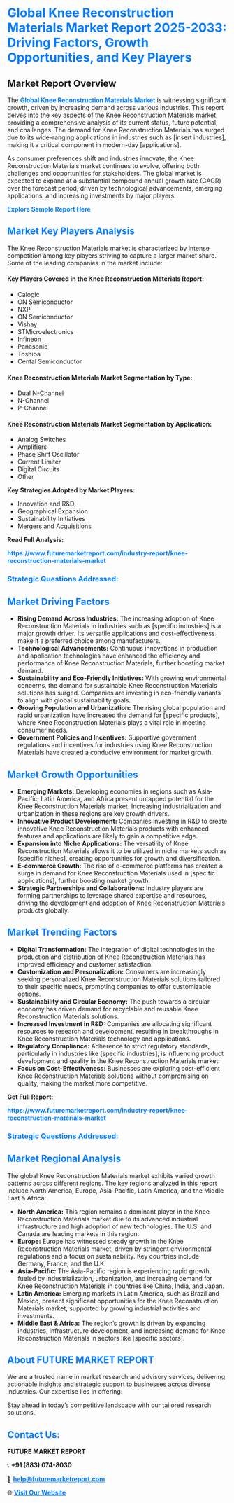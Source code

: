 <h1 style="color: #007BFF;">Global Knee Reconstruction Materials Market Report 2025-2033: Driving Factors, Growth Opportunities, and Key Players</h1>

<section id="overview">
<h2>Market Report Overview</h2>
<p>The <a href="https://www.futuremarketreport.com/industry-report/knee-reconstruction-materials-market" style="color: #007BFF; text-decoration: none;"><strong>Global Knee Reconstruction Materials Market</strong></a> is witnessing significant growth, driven by increasing demand across various industries. This report delves into the key aspects of the Knee Reconstruction Materials market, providing a comprehensive analysis of its current status, future potential, and challenges. The demand for Knee Reconstruction Materials has surged due to its wide-ranging applications in industries such as [insert industries], making it a critical component in modern-day [applications].</p>
<p>As consumer preferences shift and industries innovate, the Knee Reconstruction Materials market continues to evolve, offering both challenges and opportunities for stakeholders. The global market is expected to expand at a substantial compound annual growth rate (CAGR) over the forecast period, driven by technological advancements, emerging applications, and increasing investments by major players.</p>
</section>

<section id="overview">
<p><a href="https://www.futuremarketreport.com/request-sample/reportId=33583" style="color: #007BFF; text-decoration: none;"><strong>Explore Sample Report Here</strong></a></p>
</section>

<section id="key-players">
<h2 style="color: #007BFF;">Market Key Players Analysis</h2>
<p>The Knee Reconstruction Materials market is characterized by intense competition among key players striving to capture a larger market share. Some of the leading companies in the market include:</p>
<h4>Key Players Covered in the Knee Reconstruction Materials Report:</h4>
<ul><li>Calogic</li><li>ON Semiconductor</li><li>NXP</li><li>ON Semiconductor</li><li>Vishay</li><li>STMicroelectronics</li><li>Infineon</li><li>Panasonic</li><li>Toshiba</li><li>Cental Semiconductor</li></ul>
<h4>Knee Reconstruction Materials Market Segmentation by Type:</h4>
<ul><li>Dual N-Channel</li><li>N-Channel</li><li>P-Channel</li></ul>

<h4>Knee Reconstruction Materials Market Segmentation by Application:</h4>
<ul><li>Analog Switches</li><li>Amplifiers</li><li>Phase Shift Oscillator</li><li>Current Limiter</li><li>Digital Circuits</li><li>Other</li></ul>
<p><strong>Key Strategies Adopted by Market Players:</strong></p>
<ul>
<li>Innovation and R&D</li>
<li>Geographical Expansion</li>
<li>Sustainability Initiatives</li>
<li>Mergers and Acquisitions</li>
</ul>
</section>

<section>
<p><strong>Read Full Analysis: </strong></p><a href="https://www.futuremarketreport.com/industry-report/knee-reconstruction-materials-market" style="color: #007BFF; text-decoration: none;"><strong>https://www.futuremarketreport.com/industry-report/knee-reconstruction-materials-market</strong></a>
<h3 style="color: #007BFF;">Strategic Questions Addressed:</h3>
</section>

<section id="driving-factors">
<h2 style="color: #007BFF;">Market Driving Factors</h2>
<ul>
<li><strong>Rising Demand Across Industries:</strong> The increasing adoption of Knee Reconstruction Materials in industries such as [specific industries] is a major growth driver. Its versatile applications and cost-effectiveness make it a preferred choice among manufacturers.</li>
<li><strong>Technological Advancements:</strong> Continuous innovations in production and application technologies have enhanced the efficiency and performance of Knee Reconstruction Materials, further boosting market demand.</li>
<li><strong>Sustainability and Eco-Friendly Initiatives:</strong> With growing environmental concerns, the demand for sustainable Knee Reconstruction Materials solutions has surged. Companies are investing in eco-friendly variants to align with global sustainability goals.</li>
<li><strong>Growing Population and Urbanization:</strong> The rising global population and rapid urbanization have increased the demand for [specific products], where Knee Reconstruction Materials plays a vital role in meeting consumer needs.</li>
<li><strong>Government Policies and Incentives:</strong> Supportive government regulations and incentives for industries using Knee Reconstruction Materials have created a conducive environment for market growth.</li>
</ul>
</section>

<section id="growth-opportunities">
<h2 style="color: #007BFF;">Market Growth Opportunities</h2>
<ul>
<li><strong>Emerging Markets:</strong> Developing economies in regions such as Asia-Pacific, Latin America, and Africa present untapped potential for the Knee Reconstruction Materials market. Increasing industrialization and urbanization in these regions are key growth drivers.</li>
<li><strong>Innovative Product Development:</strong> Companies investing in R&D to create innovative Knee Reconstruction Materials products with enhanced features and applications are likely to gain a competitive edge.</li>
<li><strong>Expansion into Niche Applications:</strong> The versatility of Knee Reconstruction Materials allows it to be utilized in niche markets such as [specific niches], creating opportunities for growth and diversification.</li>
<li><strong>E-commerce Growth:</strong> The rise of e-commerce platforms has created a surge in demand for Knee Reconstruction Materials used in [specific applications], further boosting market growth.</li>
<li><strong>Strategic Partnerships and Collaborations:</strong> Industry players are forming partnerships to leverage shared expertise and resources, driving the development and adoption of Knee Reconstruction Materials products globally.</li>
</ul>
</section>

<section id="trending-factors">
<h2 style="color: #007BFF;">Market Trending Factors</h2>
<ul>
<li><strong>Digital Transformation:</strong> The integration of digital technologies in the production and distribution of Knee Reconstruction Materials has improved efficiency and customer satisfaction.</li>
<li><strong>Customization and Personalization:</strong> Consumers are increasingly seeking personalized Knee Reconstruction Materials solutions tailored to their specific needs, prompting companies to offer customizable options.</li>
<li><strong>Sustainability and Circular Economy:</strong> The push towards a circular economy has driven demand for recyclable and reusable Knee Reconstruction Materials solutions.</li>
<li><strong>Increased Investment in R&D:</strong> Companies are allocating significant resources to research and development, resulting in breakthroughs in Knee Reconstruction Materials technology and applications.</li>
<li><strong>Regulatory Compliance:</strong> Adherence to strict regulatory standards, particularly in industries like [specific industries], is influencing product development and quality in the Knee Reconstruction Materials market.</li>
<li><strong>Focus on Cost-Effectiveness:</strong> Businesses are exploring cost-efficient Knee Reconstruction Materials solutions without compromising on quality, making the market more competitive.</li>
</ul>
</section>

<section>
<p><strong>Get Full Report: </strong></p><a href="https://www.futuremarketreport.com/industry-report/knee-reconstruction-materials-market" style="color: #007BFF; text-decoration: none;"><strong>https://www.futuremarketreport.com/industry-report/knee-reconstruction-materials-market</strong></a>
<h3 style="color: #007BFF;">Strategic Questions Addressed:</h3>
</section>


<section id="regional-analysis">
<h2 style="color: #007BFF;">Market Regional Analysis</h2>
<p>The global Knee Reconstruction Materials market exhibits varied growth patterns across different regions. The key regions analyzed in this report include North America, Europe, Asia-Pacific, Latin America, and the Middle East & Africa:</p>
<ul>
<li><strong>North America:</strong> This region remains a dominant player in the Knee Reconstruction Materials market due to its advanced industrial infrastructure and high adoption of new technologies. The U.S. and Canada are leading markets in this region.</li>
<li><strong>Europe:</strong> Europe has witnessed steady growth in the Knee Reconstruction Materials market, driven by stringent environmental regulations and a focus on sustainability. Key countries include Germany, France, and the U.K.</li>
<li><strong>Asia-Pacific:</strong> The Asia-Pacific region is experiencing rapid growth, fueled by industrialization, urbanization, and increasing demand for Knee Reconstruction Materials in countries like China, India, and Japan.</li>
<li><strong>Latin America:</strong> Emerging markets in Latin America, such as Brazil and Mexico, present significant opportunities for the Knee Reconstruction Materials market, supported by growing industrial activities and investments.</li>
<li><strong>Middle East & Africa:</strong> The region’s growth is driven by expanding industries, infrastructure development, and increasing demand for Knee Reconstruction Materials in sectors like [specific sectors].</li>
</ul>
</section>

<footer>
<h2 style="color: #007BFF;">About FUTURE MARKET REPORT</h2>
<p>We are a trusted name in market research and advisory services, delivering actionable insights and strategic support to businesses across diverse industries. Our expertise lies in offering:</p>

<p>Stay ahead in today’s competitive landscape with our tailored research solutions.</p>

<h2 style="color: #007BFF;">Contact Us:</h2>
<p><strong>FUTURE MARKET REPORT</strong></p>
<p>📞 <strong>+91 (883) 074-8030</strong></p>
<p>📧 <strong><a href="mailto:help@futuremarketreport.com" style="color: #007BFF;">help@futuremarketreport.com</a></strong></p>
<p>🌐 <strong><a href="https://www.futuremarketreport.com/" style="color: #007BFF;">Visit Our Website</a></strong></p>
</footer>